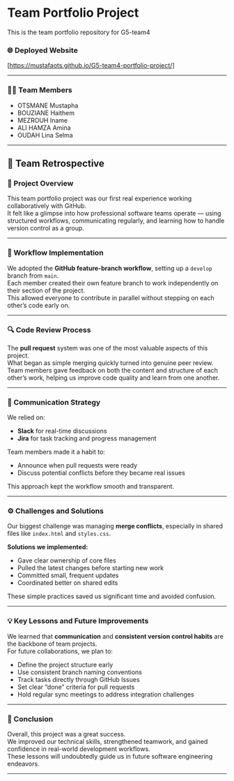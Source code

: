 # Team Portfolio Project
This is the team portfolio repository for G5-team4

### 🌐 Deployed Website  
[https://mustafaots.github.io/G5-team4-portfolio-project/]

---

### 👨‍💻 Team Members
- OTSMANE Mustapha
- BOUZIANE Haithem
- MEZROUH Iname
- ALI HAMZA Amina
- OUDAH Lina Selma

---

## 🧩 Team Retrospective

### 📘 Project Overview
This team portfolio project was our first real experience working collaboratively with GitHub.  
It felt like a glimpse into how professional software teams operate — using structured workflows, communicating regularly, and learning how to handle version control as a group.

---

### 🔧 Workflow Implementation
We adopted the **GitHub feature-branch workflow**, setting up a `develop` branch from `main`.  
Each member created their own feature branch to work independently on their section of the project.  
This allowed everyone to contribute in parallel without stepping on each other’s code early on.

---

### 🔍 Code Review Process
The **pull request** system was one of the most valuable aspects of this project.  
What began as simple merging quickly turned into genuine peer review.  
Team members gave feedback on both the content and structure of each other’s work, helping us improve code quality and learn from one another.

---

### 💬 Communication Strategy
We relied on:
- **Slack** for real-time discussions  
- **Jira** for task tracking and progress management  

Team members made it a habit to:
- Announce when pull requests were ready  
- Discuss potential conflicts before they became real issues  

This approach kept the workflow smooth and transparent.

---

### ⚙️ Challenges and Solutions
Our biggest challenge was managing **merge conflicts**, especially in shared files like `index.html` and `styles.css`.

**Solutions we implemented:**
- Gave clear ownership of core files  
- Pulled the latest changes before starting new work  
- Committed small, frequent updates  
- Coordinated better on shared edits  

These simple practices saved us significant time and avoided confusion.

---

### 💡 Key Lessons and Future Improvements
We learned that **communication** and **consistent version control habits** are the backbone of team projects.  
For future collaborations, we plan to:
- Define the project structure early  
- Use consistent branch naming conventions  
- Track tasks directly through GitHub Issues  
- Set clear “done” criteria for pull requests  
- Hold regular sync meetings to address integration challenges  

---

### 🏁 Conclusion
Overall, this project was a great success.  
We improved our technical skills, strengthened teamwork, and gained confidence in real-world development workflows.  
These lessons will undoubtedly guide us in future software engineering endeavors.

---

